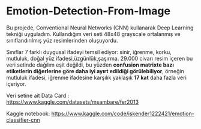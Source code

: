 # Emotion-Detection-From-Image

Bu projede, Conventional Neural Networks (CNN) kullanarak Deep Learning tekniği uyguladım.
Kullandığım veri seti 48x48 grayscale ortalanmış ve sınıflandırılmış yüz resimlerinden oluşuyordu.

Sınıflar 7 farklı duygusal ifadeyi temsil ediyor: sinir, iğrenme, korku, mutluluk, doğal yüz ifadesi,üzgünlük,şaşırma.
29.000 civarı resim içeren bu veri setinde dağılım eşit değildi, bu yüzden **confusion matrixte bazı etiketlerin diğerlerine göre daha iyi ayırt edildiği görülebiliyor**, örneğin mutluluk ifadesi,
iğrenme ifadesine karşılık yaklaşık **17 kat** daha fazla veri içeriyor.

Veri setine ait Data Card : https://www.kaggle.com/datasets/msambare/fer2013

Kaggle notebook: https://www.kaggle.com/code/iskender1222421/emotion-classifier-cnn
